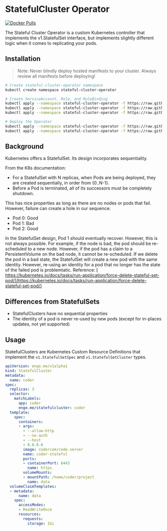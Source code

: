 # StatefulCluster Operator

[![Docker Pulls](https://img.shields.io/docker/pulls/adamgoose/stateful-cluster-operator.svg?style=for-the-badge)](https://hub.docker.com/r/adamgoose/stateful-cluster-operator)

The Stateful Cluster Operator is a custom Kubernetes controller that implements the v1.StatefulSet interface, but implements slightly different logic when it comes to replicating your pods.

## Installation

> Note: Never blindly deploy hosted manifests to your cluster. Always review all manifests before deploying!

```bash
# Create stateful-cluster-operator namespace
kubectl create namespace stateful-cluster-operator

# Create ServiceAccount, Role, and RoleBinding
kubectl apply --namespace stateful-cluster-operator -f https://raw.githubusercontent.com/adamgoose/stateful-cluster-operator/master/deploy/service_account.yaml
kubectl apply --namespace stateful-cluster-operator -f https://raw.githubusercontent.com/adamgoose/stateful-cluster-operator/master/deploy/role.yaml
kubectl apply --namespace stateful-cluster-operator -f https://raw.githubusercontent.com/adamgoose/stateful-cluster-operator/master/deploy/role_binding.yaml

# Deploy the Operator
kubectl apply --namespace stateful-cluster-operator -f https://raw.githubusercontent.com/adamgoose/stateful-cluster-operator/master/deploy/crds/enge_v1alpha1_statefulcluster_crd.yaml
kubectl apply --namespace stateful-cluster-operator -f https://raw.githubusercontent.com/adamgoose/stateful-cluster-operator/master/deploy/operator.yaml
```

## Background

Kubernetes offers a StatefulSet. Its design incorporates sequentiality.

From the K8s documentation:

- For a StatefulSet with N replicas, when Pods are being deployed, they are created sequentially, in order from {0..N-1}.
- Before a Pod is terminated, all of its successors must be completely shutdown.

This has nice properties as long as there are no nodes or pods that fail. However, failure can create a hole in our sequence:

- Pod 0: Good
- Pod 1: Bad
- Pod 2: Good

In the StatefulSet design, Pod 1 should eventually recover. However, this is not always possible. For example, if the node is bad, the pod should be re-scheduled to a new node. However, if the pod has a claim to a PersistentVolume on the bad node, it cannot be re-scheduled. If we delete the pod in a bad state, the StatefulSet will create a new pod with the same identity. However, re-using an identity for a pod that no longer has the state of the failed pod is problemtatic. Reference: [​https://kubernetes.io/docs/tasks/run-application/force-delete-stateful-set-pod/](https://kubernetes.io/docs/tasks/run-application/force-delete-stateful-set-pod/)

## Differences from StatefulSets

- StatefulClusters have no sequential properties
- The identity of a pod is never re-used by new pods (except for in-places updates, not yet supported)

## Usage

StatefulClusters are Kubernetes Custom Resource Definitions that implement the `v1.StatefulSetSpec` and `v1.StatefulSetCluster` types.

```yaml
apiVersion: enge.me/v1alpha1
kind: StatefulCluster
metadata:
  name: coder
spec:
  replicas: 3
  selector:
    matchLabels:
      app: coder
      enge.me/statefulcluster: coder
  template:
    spec:
      containers:
      - args:
        - --allow-http
        - --no-auth
        - --host
        - 0.0.0.0
        image: codercom/code-server
        name: coder-stateful
        ports:
        - containerPort: 8443
          name: https
        volumeMounts:
        - mountPath: /home/coder/project
          name: data
  volumeClaimTemplates:
  - metadata:
      name: data
    spec:
      accessModes:
      - ReadWriteOnce
      resources:
        requests:
          storage: 1Gi
```